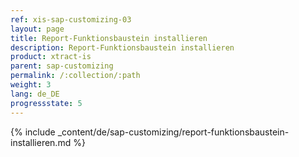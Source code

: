 ```yaml
---
ref: xis-sap-customizing-03
layout: page
title: Report-Funktionsbaustein installieren
description: Report-Funktionsbaustein installieren
product: xtract-is
parent: sap-customizing
permalink: /:collection/:path
weight: 3
lang: de_DE
progressstate: 5
---
```


{% include _content/de/sap-customizing/report-funktionsbaustein-installieren.md  %}